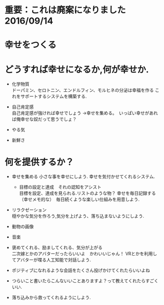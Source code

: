 # 重要：これは廃案になりました　2016/09/14

# 幸せをつくる

# どうすれば幸せになるか,何が幸せか.
* 化学物質  
ドーパミン、セロトニン、エンドルフィン、モルヒネの分泌は幸福を作る
これをサポートするシステムを構築する.

* 自己肯定感  
自己肯定感が強ければ幸せでしょう
→幸せを集める。　いっぱい幸せがあれば俺幸せな奴だって思うでしょ？

* やる気

* 新鮮さ


# 何を提供するか？

* 幸せを集める
小さな事を幸せにしよう. 幸せを気付かせてくれるシステム.
  * 目標の設定と達成　それの認知をアシスト  
  目標を設定、達成を見られる.リストのような物？
  幸せを毎日記録する（幸せメモ的な）　毎日続くような楽しい仕組みを用意しよう.

* リラクゼーション  
穏やかな気分を作ろう,気分を上げよう、落ち込まないようにしよう.
 * 動物の画像
 * 音楽

* 褒めてくれる、励ましてくれる、気分が上がる  
二次嫁とかのアバターだったらいいよ　かわいいじゃん！
VRとかを利用してアバターが喋る人工知能で対話しよう.
 * ポジティブになれるような会話をたくさん投げかけてくれたらいいよね
 * つらいこと書いたらこんないいことありますよ？って教えてくれたらすごくいい.    
 * 落ち込みから救ってくれるようにしよう.
